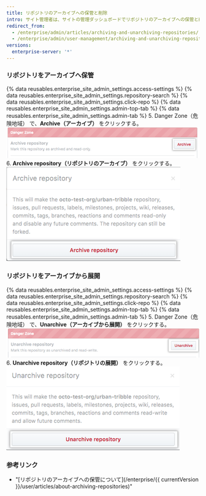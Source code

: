 ```yaml
---
title: リポジトリのアーカイブへの保管と削除
intro: サイト管理者は、サイトの管理ダッシュボードでリポジトリのアーカイブへの保管と削除を行うことができます。
redirect_from:
  - /enterprise/admin/articles/archiving-and-unarchiving-repositories/
  - /enterprise/admin/user-management/archiving-and-unarchiving-repositories
versions:
  enterprise-server: '*'
---
```


### リポジトリをアーカイブへ保管
{% data reusables.enterprise_site_admin_settings.access-settings %}
{% data reusables.enterprise_site_admin_settings.repository-search %}
{% data reusables.enterprise_site_admin_settings.click-repo %}
{% data reusables.enterprise_site_admin_settings.admin-top-tab %}
{% data reusables.enterprise_site_admin_settings.admin-tab %}
5. Danger Zone（危険地域） で、**Archive（アーカイブ）** をクリックする。 ![アーカイブボタン](/assets/images/enterprise/site-admin-settings/repo-archive.png)
6. **Archive repository（リポジトリのアーカイブ）** をクリックする。 ![リポジトリをアーカイブへ保管するボタン](/assets/images/enterprise/site-admin-settings/repo-archive-confirm.png)

### リポジトリをアーカイブから展開
{% data reusables.enterprise_site_admin_settings.access-settings %}
{% data reusables.enterprise_site_admin_settings.repository-search %}
{% data reusables.enterprise_site_admin_settings.click-repo %}
{% data reusables.enterprise_site_admin_settings.admin-top-tab %}
{% data reusables.enterprise_site_admin_settings.admin-tab %}
5. Danger Zone（危険地域） で、**Unarchive（アーカイブから展開）** をクリックする。 ![アーカイブボタン](/assets/images/enterprise/site-admin-settings/repo-unarchive.png)
6. **Unarchive repository（リポジトリの展開）** をクリックする。 ![リポジトリをアーカイブへ保管するボタン](/assets/images/enterprise/site-admin-settings/repo-unarchive-confirm.png)

### 参考リンク
- "[リポジトリのアーカイブへの保管について](/enterprise/{{ currentVersion }}/user/articles/about-archiving-repositories)"
